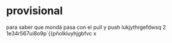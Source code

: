 # provisional
para saber que mondá pasa con el pull y push
lukjythrgefdwsq 2 1e34r567ui8o9p´{{pñolkiuyhjgbfvc x
